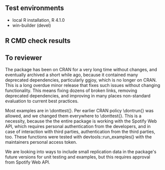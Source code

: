 ## Test environments
* local R installation, R 4.1.0
* win-builder (devel)

## R CMD check results

## To reviewer

The package has been on CRAN for a very long time without changes, and eventually archived a short while ago, because it contained many deprecated dependencies, particularly ggjoy, which is no longer on CRAN. This is a long overdue minor release that fixes such issues without changing functionality.  This means fixing dozens of broken links, removing deprecated dependencies, and improving in many places non-standard evaluation to current best practices. 

Most examples are in \donttest{}. Per earlier CRAN policy \dontrun{} was allowed, and we changed them everywhere to \donttest{}. This is a necessity, because the the entire package is working with the Spotify Web API, which requires personal authentication from the developers, and in case of interaction with third parties, authentication from the third parties, too. These functions were tested with devtools::run_examples() with the maintainers personal access token.

We are looking into ways to include small replication data in the package's future versions for unit testing and examples, but this requires approval from Spotify Web API.

